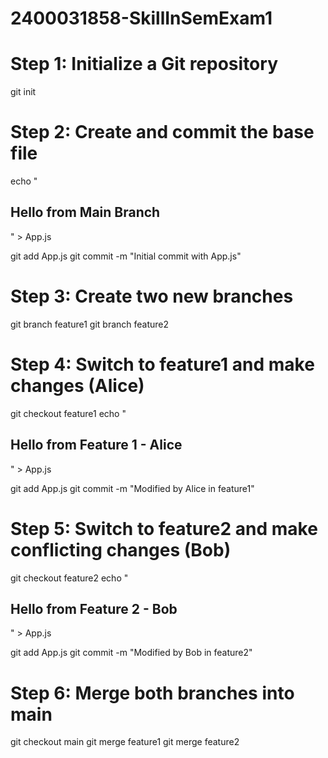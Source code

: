 # 2400031858-SkillInSemExam1
# Step 1: Initialize a Git repository
git init

# Step 2: Create and commit the base file
echo "<!DOCTYPE html>
<html>
<head>
    <title>Git Merge Conflict Example</title>
</head>
<body>
    <h2>Hello from Main Branch</h2>
</body>
</html>" > App.js

git add App.js
git commit -m "Initial commit with App.js"

# Step 3: Create two new branches
git branch feature1
git branch feature2

# Step 4: Switch to feature1 and make changes (Alice)
git checkout feature1
echo "<!DOCTYPE html>
<html>
<head>
    <title>Git Merge Conflict Example</title>
</head>
<body>
    <h2>Hello from Feature 1 - Alice</h2>
</body>
</html>" > App.js

git add App.js
git commit -m "Modified by Alice in feature1"

# Step 5: Switch to feature2 and make conflicting changes (Bob)
git checkout feature2
echo "<!DOCTYPE html>
<html>
<head>
    <title>Git Merge Conflict Example</title>
</head>
<body>
    <h2>Hello from Feature 2 - Bob</h2>
</body>
</html>" > App.js

git add App.js
git commit -m "Modified by Bob in feature2"

# Step 6: Merge both branches into main
git checkout main
git merge feature1
git merge feature2
